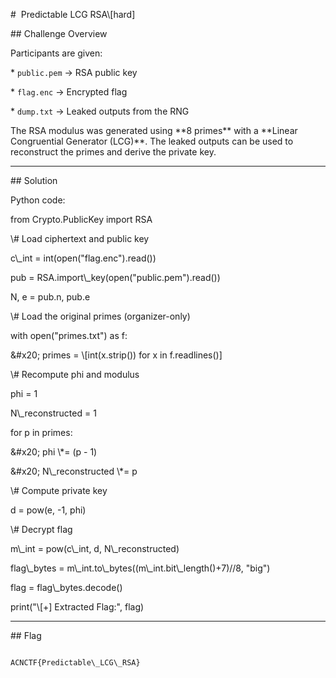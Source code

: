 \#  Predictable LCG RSA\\\[hard]



\## Challenge Overview



Participants are given:



\* `public.pem` → RSA public key

\* `flag.enc` → Encrypted flag

\* `dump.txt` → Leaked outputs from the RNG



The RSA modulus was generated using \*\*8 primes\*\* with a \*\*Linear Congruential Generator (LCG)\*\*. The leaked outputs can be used to reconstruct the primes and derive the private key.



---



\## Solution



Python code:



from Crypto.PublicKey import RSA



\\# Load ciphertext and public key



c\\\_int = int(open("flag.enc").read())



pub = RSA.import\\\_key(open("public.pem").read())



N, e = pub.n, pub.e



\\# Load the original primes (organizer-only)



with open("primes.txt") as f:



\&#x20;   primes = \\\[int(x.strip()) for x in f.readlines()]



\\# Recompute phi and modulus



phi = 1



N\\\_reconstructed = 1



for p in primes:



\&#x20;   phi \\\*= (p - 1)



\&#x20;   N\\\_reconstructed \\\*= p



\\# Compute private key



d = pow(e, -1, phi)



\\# Decrypt flag



m\\\_int = pow(c\\\_int, d, N\\\_reconstructed)



flag\\\_bytes = m\\\_int.to\\\_bytes((m\\\_int.bit\\\_length()+7)//8, "big")



flag = flag\\\_bytes.decode()



print("\\\[+] Extracted Flag:", flag)



---



\## Flag



```

ACNCTF{Predictable\_LCG\_RSA}

```



